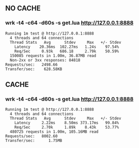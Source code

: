 
## NO CACHE
### wrk -t4 -c64 -d60s -s get.lua http://127.0.0.1:8888
```
Running 1m test @ http://127.0.0.1:8888
  4 threads and 64 connections
  Thread Stats   Avg      Stdev     Max   +/- Stdev
    Latency    20.36ms  102.27ms   1.24s    97.54%
    Req/Sec     0.93k   686.18     2.79k    50.59%
  150085 requests in 1.00m, 36.87MB read
  Non-2xx or 3xx responses: 84818
Requests/sec:   2498.66
Transfer/sec:    628.58KB
```
## CACHE
### wrk -t4 -c64 -d60s -s get.lua http://127.0.0.1:8888
```
Running 1m test @ http://127.0.0.1:8888
  4 threads and 64 connections
  Thread Stats   Avg      Stdev     Max   +/- Stdev
    Latency     2.22ms    8.50ms 373.17ms   99.84%
    Req/Sec     2.70k     1.89k    8.43k    53.77%
  480725 requests in 1.00m, 105.16MB read
Requests/sec:   8002.60
Transfer/sec:      1.75MB
```